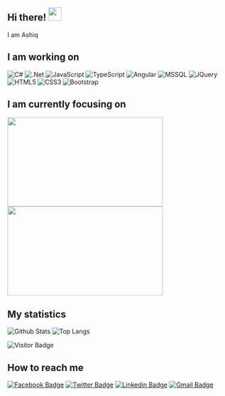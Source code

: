 ## Hi there! <img src="https://raw.githubusercontent.com/aemmadi/aemmadi/master/wave.gif" width="30px">
I am Ashiq

I am working on
---------------
![C#](https://img.shields.io/badge/c%23%20-%23239120.svg?&logo=c-sharp&logoColor=white)
![.Net](https://img.shields.io/badge/dotnet-net%23239120.svg?color=5C2D91&logo=.net&logoColor=white)
![JavaScript](https://img.shields.io/badge/javascript-%23F7DF1E.svg?&style=flat-square&logo=javascript&logoColor=black&labelColor=black)
![TypeScript](https://img.shields.io/badge/typescript%20-%23007ACC.svg?&logo=typescript&logoColor=white)
![Angular](https://img.shields.io/badge/angular%20-%23DD0031.svg?&logo=angular&logoColor=white)
![MSSQL](https://img.shields.io/badge/mssql-%2300f.svg?&logo=mssql&logoColor=white)
![JQuery](https://img.shields.io/badge/jquery%20-%230769AD.svg?&logo=jquery&logoColor=white)
![HTML5](https://img.shields.io/badge/html5%20-%23E34F26.svg?&logo=html5&logoColor=white)
![CSS3](https://img.shields.io/badge/css3%20-%231572B6.svg?&logo=css3&logoColor=white)
![Bootstrap](https://img.shields.io/badge/bootstrap%20-%23563D7C.svg?&logo=bootstrap&logoColor=white)

I am currently focusing on
--------------------------
<a href="https://github.com/ashiqqa/practice-ds-algo"> <img src="https://github-readme-stats.vercel.app/api/pin/?username=ashiqqa&repo=practice-ds-algo" width=350 height=200> </a> <a href="https://github.com/ashiqqa/hackerrank-solution"> <img src="https://github-readme-stats.vercel.app/api/pin/?username=ashiqqa&repo=hackerrank-solution" width=350 height=200> </a>

My statistics
---------------
![Github Stats](https://github-readme-stats.vercel.app/api?username=ashiqqa&count_private=true&show_icons=true&include_all_commits=true)
![Top Langs](https://github-readme-stats.vercel.app/api/top-langs/?username=ashiqqa&hide=TeX&layout=compact)

![Visitor Badge](https://visitor-badge.laobi.icu/badge?page_id=ashiqqa.ashiqqa)

How to reach me
---------------
[![Facebook Badge](https://img.shields.io/badge/-ashiqqa-blue?style=plastic&logo=Facebook&logoColor=white&link=https://www.facebook.com/ashiqqa/)](https://www.facebook.com/ashiqqa/)
[![Twitter Badge](https://img.shields.io/badge/-ashiqqa-blue?style=plastic&logo=Twitter&logoColor=white&link=https://twitter.com/ashiqqa/)](https://twitter.com/ashiqqa/)
[![Linkedin Badge](https://img.shields.io/badge/-ashiqqa-blue?style=plastic&logo=Linkedin&logoColor=white&link=https://www.linkedin.com/in/ashiqqa/)](https://www.linkedin.com/in/ashiqqa/)
[![Gmail Badge](https://img.shields.io/badge/-ashiq.mail.net@gmail.com-c14438?style=plastic&logo=Gmail&logoColor=white&link=mailto:ashiq.mail.net@gmail.com)](mailto:ashiq.mail.net@gmail.com)
